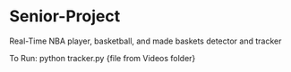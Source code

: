 # Senior-Project

Real-Time NBA player, basketball, and made baskets detector and tracker

To Run:
  python tracker.py {file from Videos folder}
